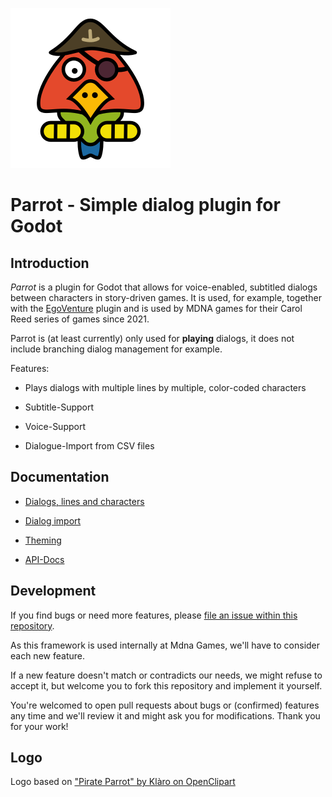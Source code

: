 ![Parrot logo](docs/images/logo.png)

# Parrot - Simple dialog plugin for Godot

## Introduction

*Parrot* is a plugin for Godot that allows for voice-enabled, subtitled dialogs between characters in story-driven games. It is used, for example, together with the [EgoVenture](https://github.com/deep-entertainment/egoventure) plugin and is used by MDNA games for their Carol Reed series of games since 2021.

Parrot is (at least currently) only used for **playing** dialogs, it does not include branching dialog management for example.

Features:

* Plays dialogs with multiple lines by multiple, color-coded characters

* Subtitle-Support

* Voice-Support

* Dialogue-Import from CSV files

## Documentation

* [Dialogs, lines and characters](docs/resources.md)

* [Dialog import](docs/import.md)

* [Theming](docs/theming.md)

* [API-Docs](docs/api)

## Development

If you find bugs or need more features, please [file an issue within this repository](https://github.com/deep-entertainment/parrot/issues). 

As this framework is used internally at Mdna Games, we'll have to consider each new feature.

If a new feature doesn't match or contradicts our needs, we might refuse to accept it, but welcome you to fork this repository and implement it yourself.

You're welcomed to open pull requests about bugs or (confirmed) features any time and we'll review it and might ask you for modifications. Thank you for your work!

## Logo

Logo based on ["Pirate Parrot" by Klàro on OpenClipart](https://openclipart.org/detail/244587/pirate-parrot)
